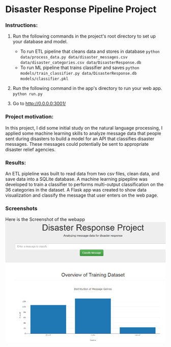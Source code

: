# Disaster Response Pipeline Project

[//]: # (Image References)

[image1]: ./Screenshot1.png "Visualization"


### Instructions:
1. Run the following commands in the project's root directory to set up your database and model.

    - To run ETL pipeline that cleans data and stores in database
        `python data/process_data.py data/disaster_messages.csv data/disaster_categories.csv data/DisasterResponse.db`
    - To run ML pipeline that trains classifier and saves
        `python models/train_classifier.py data/DisasterResponse.db models/classifier.pkl`

2. Run the following command in the app's directory to run your web app.
    `python run.py`

3. Go to http://0.0.0.0:3001/

### Project motivation:
In this project, I did some initial study on the  natural language processing, I applied some machine learning skills to analyze message data that people sent during disasters to build a model for an API that classifies disaster messages. These messages could potentially be sent to appropriate disaster relief agencies.

### Results:
An ETL pipleline was built to read data from two csv files, clean data, and save data into a SQLite database. A machine learning pipepline was developed to train a classifier to performs multi-output classification on the 36 categories in the dataset. A Flask app was created to show data visualization and classify the message that user enters on the web page.

### Screenshots
Here is the Screenshot of the webapp
![Visualization][image1]
